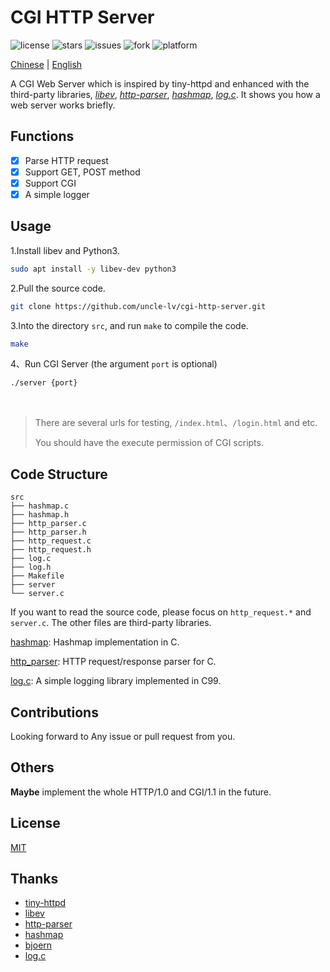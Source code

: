 # CGI HTTP Server

![license](https://img.shields.io/github/license/uncle-lv/cgi-http-server)  ![stars](https://img.shields.io/github/stars/uncle-lv/cgi-http-server)  ![issues](https://img.shields.io/github/issues/uncle-lv/cgi-http-server)  ![fork](https://img.shields.io/github/forks/uncle-lv/cgi-http-server)  ![platform](https://img.shields.io/badge/platform-only%20linux-orange)

[Chinese](https://github.com/uncle-lv/cgi-http-server/blob/main/README_zh.md) | [English](https://github.com/uncle-lv/cgi-http-server/blob/main/README.md)

A CGI Web Server which is inspired by tiny-httpd and enhanced with the third-party libraries, *[libev](http://software.schmorp.de/pkg/libev)*, *[http-parser](https://github.com/nodejs/http-parser)*, *[hashmap](https://github.com/tidwall/hashmap.c)*, *[log.c](https://github.com/rxi/log.c)*. It shows you how a web server works briefly.

## Functions

- [x] Parse HTTP request
- [x] Support GET, POST method
- [x] Support CGI
- [x] A simple logger

## Usage

1.Install libev and Python3.
```bash
sudo apt install -y libev-dev python3
```

2.Pull the source code.
```bash
git clone https://github.com/uncle-lv/cgi-http-server.git
```

3.Into the directory `src`, and run `make` to compile the code.
```bash
make
```

4、Run CGI Server (the argument `port` is optional)
```bash
./server {port}
```

<br>

> There are several urls for testing, `/index.html`、`/login.html` and etc.
> 
> You should have the execute permission of CGI scripts.

## Code Structure

```
src
├── hashmap.c
├── hashmap.h
├── http_parser.c
├── http_parser.h
├── http_request.c
├── http_request.h
├── log.c
├── log.h
├── Makefile
├── server
└── server.c
```

If you want to read the source code, please focus on `http_request.*` and `server.c`. The other files are third-party libraries.

[hashmap](https://github.com/tidwall/hashmap.c): Hashmap implementation in C.

[http_parser](https://github.com/nodejs/http-parser): HTTP request/response parser for C.

[log.c](https://github.com/rxi/log.c): A simple logging library implemented in C99.

## Contributions

Looking forward to Any issue or pull request from you.

## Others

**Maybe** implement the whole HTTP/1.0 and CGI/1.1 in the future.

## License

[MIT](https://github.com/uncle-lv/cgi-http-server/blob/main/LICENSE)

## Thanks

- [tiny-httpd](http://tinyhttpd.sourceforge.net)
- [libev](http://software.schmorp.de/pkg/libev)
- [http-parser](https://github.com/nodejs/http-parser)
- [hashmap](https://github.com/tidwall/hashmap.c)
- [bjoern](https://github.com/jonashaag/bjoern)
- [log.c](https://github.com/rxi/log.c)

